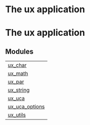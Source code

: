 

<h1>The ux application</h1>

The ux application
==================


<h2 class="indextitle">Modules</h2>



<table width="100%" border="0" summary="list of modules">
<tr><td><a href="ux_char.md" class="module">ux_char</a></td></tr>
<tr><td><a href="ux_math.md" class="module">ux_math</a></td></tr>
<tr><td><a href="ux_par.md" class="module">ux_par</a></td></tr>
<tr><td><a href="ux_string.md" class="module">ux_string</a></td></tr>
<tr><td><a href="ux_uca.md" class="module">ux_uca</a></td></tr>
<tr><td><a href="ux_uca_options.md" class="module">ux_uca_options</a></td></tr>
<tr><td><a href="ux_utils.md" class="module">ux_utils</a></td></tr></table>

